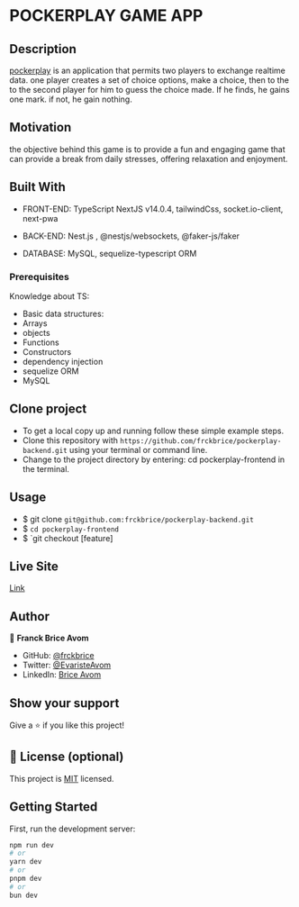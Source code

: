 # POCKERPLAY GAME APP

## Description

[pockerplay](http://pockerplay.vercel.app) is an application that permits two players to exchange realtime data.
one player creates a set of choice options, make a choice, then to the to the second player for him to guess the choice made. If he finds, he gains one mark. if not, he gain nothing.


## Motivation
the objective behind this game is to provide a fun and engaging game that can provide a break from daily stresses, offering relaxation and enjoyment.

## Built With

- FRONT-END:  TypeScript  NextJS v14.0.4, tailwindCss, socket.io-client, next-pwa

- BACK-END: Nest.js , @nestjs/websockets, @faker-js/faker

- DATABASE: MySQL, sequelize-typescript ORM

### Prerequisites

Knowledge about TS:

- Basic data structures:
- Arrays
- objects
- Functions
- Constructors
- dependency injection
- sequelize ORM
- MySQL

## Clone project

- To get a local copy up and running follow these simple example steps.
- Clone this repository with `https://github.com/frckbrice/pockerplay-backend.git` using your terminal or command line.
- Change to the project directory by entering: cd pockerplay-frontend in the terminal.

## Usage

- $ git clone `git@github.com:frckbrice/pockerplay-backend.git `
- $ `cd pockerplay-frontend `
- $ `git checkout [feature]


## Live Site

[Link](https://pockerplay.vercel.app/)

## Author

👤 **Franck Brice Avom**

- GitHub: [@frckbrice](https://github.com/frckbrice)
- Twitter: [@EvaristeAvom](https://twitter.com/EvaristeAvom)
- LinkedIn: [Brice Avom](https://www.linkedin.com/in/avombrice/)

## Show your support

Give a ⭐️ if you like this project!

## 📝 License (optional)

This project is [MIT](./LICENSE) licensed.


## Getting Started

First, run the development server:

```bash
npm run dev
# or
yarn dev
# or
pnpm dev
# or
bun dev
```
